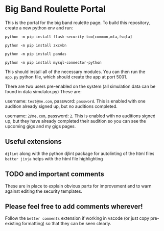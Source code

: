 # Big Band Roulette Portal

This is the portal for the big band roulette page.
To build this repository, create a new python env and run:

`python -m pip install flask-security-too[common,mfa,fsqla]`

`python -m pip install zxcvbn`

`python -m pip install pandas`

`python -m pip install mysql-connector-python`

This should install all of the necessary modules. You can then run the `app.py` python file, which should create the app at port 5001.

There are two users pre-enabled on the system (all simulation data can be found in data simulator.py) These are:

username: `test@me.com`, password: `password`. This is enabled with one audition already signed up, but no auditions completed.

username: `2@me.com`, password: `2`. This is enabled with no auditions signed up, but they have already completed their audition so you can see the upcoming gigs and my gigs pages.

## Useful extensions
`djlint` along with the python djlint package for autolinting of the html files
`better jinja` helps with the html file highlighting 

## TODO and important comments
These are in place to explain obvious parts for improvement and to warn against editing the security templates.

## Please feel free to add comments wherever!
Follow the `better comments` extension if working in vscode (or just copy pre-existing formatting) so that they can be seen clearly.


